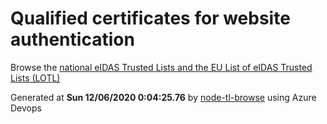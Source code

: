 # Qualified certificates for website authentication 
 Browse the [national eIDAS Trusted Lists and the EU List of eIDAS Trusted Lists (LOTL)](https://webgate.ec.europa.eu/tl-browser/#/) 
 
 
Generated at **Sun 12/06/2020  0:04:25.76** by [node-tl-browse](https://github.com/ymedlop/node-tl-browser) using Azure Devops 
